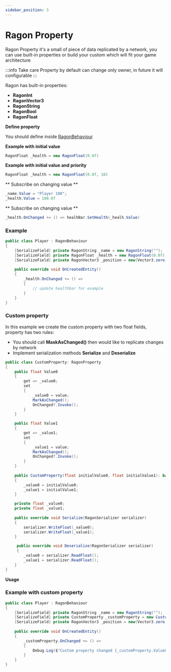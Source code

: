 ```yaml
---
sidebar_position: 3
---
```


# Ragon Property

Ragon Property it's a small of piece of data replicated by a network, you can use built-in properties or build your custom which will fit your game architecture

:::info Take care
Property by default can change only owner, in future it will configurable
:::

Ragon has built-in properties:

- **RagonInt**
- **RagonVector3**
- **RagonString**
- **RagonBool**
- **RagonFloat**

**Define property** 

You should define inside [RagonBehaviour](/docs/unity/ragon-behaviour)

**Example with initial value**
```cs showLineNumbers
RagonFloat _health = new RagonFloat(0.0f)
```

**Example with initial value and priority**
```cs showLineNumbers
RagonFloat _health = new RagonFloat(0.0f, 10)
```

** Subscribe on changing value **
```cs showLineNumbers
_name.Value = "Player 100";
_health.Value = 100.0f
```


** Subscribe on changing value **
```cs showLineNumbers
_health.OnChanged += () => healhBar.SetHealth(_healh.Value)  
```

### Example
```cs showLineNumbers
public class Player : RagonBehaviour
{
    [SerializeField] private RagonString _name = new RagonString("");
    [SerializeField] private RagonFloat _health = new RagonFloat(0.0f);
    [SerializeField] private RagonVector3 _position = new(Vector3.zero, RagonAxis.XZ);
    
    public override void OnCreatedEntity()
    {
        _health.OnChanged += () => 
        {
            // update healthbar for example 
        } 
    }
}
```


### Custom property

In this example we create the custom property with two float fields, property has two rules:

- You should call **MaskAsChanged()** then would like to replicate changes by network
- Implement serialization methods **Serialize** and **Deserialize**

```cs showLineNumbers
public class CustomProperty: RagonProperty
{
    public float Value0
    {
        get => _value0;
        set
        {
            _value0 = value;
            MarkAsChanged();
            OnChanged?.Invoke();
        }
    }

    public float Value1
    {
        get => _value1;
        set
        {
            _value1 = value;
            MarkAsChanged();
            OnChanged?.Invoke();
        }
    }
   
    public CustomProperty(float initialValue0, float initialValue1): base(0)  // 0 is priority 
    {
        _value0 = initialValue0;
        _value1 = initialValue1;
    }

    private float _value0;
    private float _value1;
    
    public override void Serialize(RagonSerializer serializer)
    {
        serializer.WriteFloat(_value0);
        serializer.WriteFloat(_value1);
    }

     public override void Deserialize(RagonSerializer serializer)
     {
        _value0 = serializer.ReadFloat();
        _value1 = serializer.ReadFloat();
    }
}
```

**Usage**

### Example with custom property
```cs showLineNumbers
public class Player : RagonBehaviour
{
    [SerializeField] private RagonString _name = new RagonString("");
    [SerializeField] private CustomProperty _customProperty = new CustomProperty(0.0f, 0.0f);
    [SerializeField] private RagonVector3 _position = new(Vector3.zero, RagonAxis.XZ);
    
    public override void OnCreatedEntity()
    {
        _customProperty.OnChanged += () => 
        {
            Debug.Log($"Custom property changed {_customProperty.Value0}-{_customProperty.Value1}");
        } 
    }
}
```
